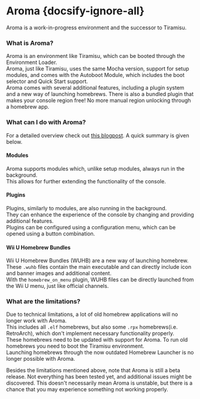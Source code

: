 # Aroma {docsify-ignore-all}

Aroma is a work-in-progress environment and the successor to Tiramisu.

### What is Aroma?

Aroma is an environment like Tiramisu, which can be booted through the Environment Loader.  
Aroma, just like Tiramisu, uses the same Mocha version, support for setup modules, and comes with the Autoboot Module, which includes the boot selector and Quick Start support.  
Aroma comes with several additional features, including a plugin system and a new way of launching homebrews. There is also a bundled plugin that makes your console region free! No more manual region unlocking through a homebrew app.

### What can I do with Aroma?

For a detailed overview check out [this blogpost](https://maschell.github.io/homebrew/2022/09/05/aroma.html). A quick summary is given below.

#### Modules

Aroma supports modules which, unlike setup modules, always run in the background.  
This allows for further extending the functionality of the console.

#### Plugins

Plugins, similarly to modules, are also running in the background.  
They can enhance the experience of the console by changing and providing additional features.  
Plugins can be configured using a configuration menu, which can be opened using a button combination.

#### Wii U Homebrew Bundles

Wii U Homebrew Bundles (WUHB) are a new way of launching homebrew.  
These `.wuhb` files contain the main executable and can directly include icon and banner images and additional content.  
With the `homebrew_on_menu` plugin, WUHB files can be directly launched from the Wii U menu, just like official channels.

### What are the limitations?

Due to technical limitations, a lot of old homebrew applications will no longer work with Aroma.  
This includes all `.elf` homebrews, but also some `.rpx` homebrews(i.e. RetroArch), which don't implement necessary functionality properly.  
These homebrews need to be updated with support for Aroma. To run old homebrews you need to boot the Tiramisu environment.  
Launching homebrews through the now outdated Homebrew Launcher is no longer possible with Aroma.  

Besides the limitations mentioned above, note that Aroma is still a beta release. Not everything has been tested yet, and additional issues might be discovered. This doesn't necessarily mean Aroma is unstable, but there is a chance that you may experience something not working properly.
